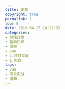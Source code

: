 ```yaml
---
title: 电商
copyright: true
permalink: 1
top: 0
date: 2019-04-17 14:22:32
categories:
- 前端开发
- 基础知识
- 框架
- vue
- 4.项目实战
- 1.电商
tags:
- vue
- 项目实战
- 电商
---
```

